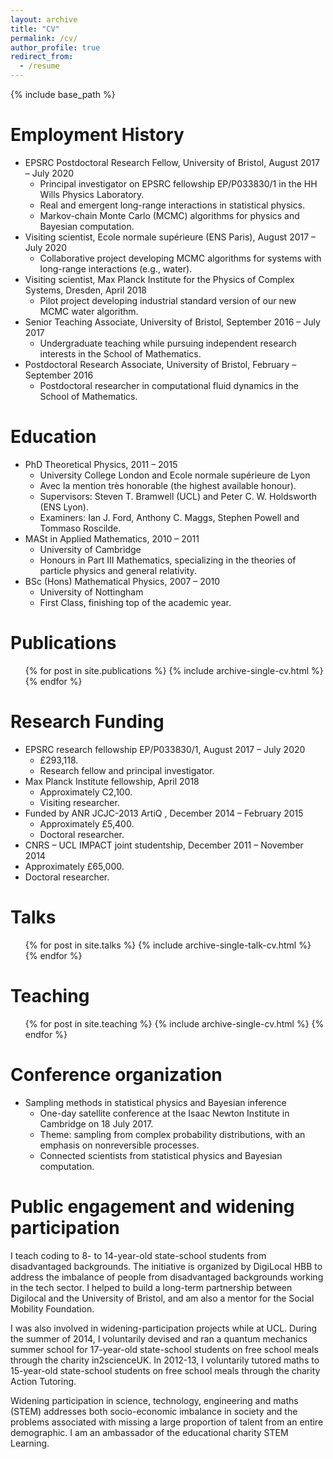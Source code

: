 ```yaml
---
layout: archive
title: "CV"
permalink: /cv/
author_profile: true
redirect_from:
  - /resume
---
```


{% include base_path %}

Employment History
======
* EPSRC Postdoctoral Research Fellow, University of Bristol, August 2017 – July 2020
  * Principal investigator on EPSRC fellowship EP/P033830/1 in the HH Wills Physics Laboratory.
  * Real and emergent long-range interactions in statistical physics.
  * Markov-chain Monte Carlo (MCMC) algorithms for physics and Bayesian computation.
* Visiting scientist, Ecole normale supérieure (ENS Paris), August 2017 – July 2020
  * Collaborative project developing MCMC algorithms for systems with long-range interactions (e.g., water).
* Visiting scientist, Max Planck Institute for the Physics of Complex Systems, Dresden, April 2018
  * Pilot project developing industrial standard version of our new MCMC water algorithm.
* Senior Teaching Associate, University of Bristol, September 2016 – July 2017
  * Undergraduate teaching while pursuing independent research interests in the School of Mathematics.
* Postdoctoral Research Associate, University of Bristol, February – September 2016
  * Postdoctoral researcher in computational fluid dynamics in the School of Mathematics.

Education
======
* PhD Theoretical Physics, 2011 – 2015
  * University College London and Ecole normale supérieure de Lyon
  * Avec la mention très honorable (the highest available honour).
  * Supervisors: Steven T. Bramwell (UCL) and Peter C. W. Holdsworth (ENS Lyon).
  * Examiners: Ian J. Ford, Anthony C. Maggs, Stephen Powell and Tommaso Roscilde.
* MASt in Applied Mathematics, 2010 – 2011
  * University of Cambridge
  * Honours in Part III Mathematics, specializing in the theories of particle physics and general relativity.
* BSc (Hons) Mathematical Physics, 2007 – 2010
  * University of Nottingham
  * First Class, finishing top of the academic year.

Publications
======
  <ul>{% for post in site.publications %}
    {% include archive-single-cv.html %}
  {% endfor %}</ul>
 
Research Funding
======
* EPSRC research fellowship EP/P033830/1, August 2017 – July 2020
  * £293,118.
  * Research fellow and principal investigator.
* Max Planck Institute fellowship, April 2018
  * Approximately C2,100.
  * Visiting researcher.
* Funded by ANR JCJC-2013 ArtiQ , December 2014 – February 2015
  * Approximately £5,400.
  * Doctoral researcher.
* CNRS – UCL IMPACT joint studentship, December 2011 – November 2014
 * Approximately £65,000.
 * Doctoral researcher.
  
Talks
======
  <ul>{% for post in site.talks %}
    {% include archive-single-talk-cv.html %}
  {% endfor %}</ul>
  
Teaching
======
  <ul>{% for post in site.teaching %}
    {% include archive-single-cv.html %}
  {% endfor %}</ul>
  
Conference organization
======
* Sampling methods in statistical physics and Bayesian inference
    * One-day satellite conference at the Isaac Newton Institute in Cambridge on 18 July 2017.
    * Theme: sampling from complex probability distributions, with an emphasis on nonreversible processes.
    * Connected scientists from statistical physics and Bayesian computation.

Public engagement and widening participation
======
I teach coding to 8- to 14-year-old state-school students from disadvantaged backgrounds. The initiative is organized by DigiLocal HBB to address the imbalance of people from disadvantaged backgrounds working in the tech sector. I helped to build a long-term partnership between Digilocal and the University of Bristol, and am also a mentor for the Social Mobility Foundation.
 
I was also involved in widening-participation projects while at UCL. During the summer of 2014, I voluntarily devised and ran a quantum mechanics summer school for 17-year-old state-school students on free school meals through the charity in2scienceUK. In 2012-13, I voluntarily tutored maths to 15-year-old state-school students on free school meals through the charity Action Tutoring.
 
Widening participation in science, technology, engineering and maths (STEM) addresses both socio-economic imbalance in society and the problems associated with missing a large proportion of talent from an entire demographic. I am an ambassador of the educational charity STEM Learning.
